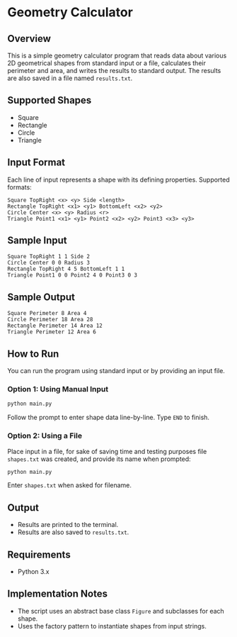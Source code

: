 # Geometry Calculator

## Overview

This is a simple geometry calculator program that reads data about various 2D geometrical shapes from standard input or a file, calculates their perimeter and area, and writes the results to standard output. The results are also saved in a file named `results.txt`.

## Supported Shapes
- Square
- Rectangle
- Circle
- Triangle

## Input Format
Each line of input represents a shape with its defining properties. Supported formats:

```
Square TopRight <x> <y> Side <length>
Rectangle TopRight <x1> <y1> BottomLeft <x2> <y2>
Circle Center <x> <y> Radius <r>
Triangle Point1 <x1> <y1> Point2 <x2> <y2> Point3 <x3> <y3>
```

## Sample Input
```
Square TopRight 1 1 Side 2
Circle Center 0 0 Radius 3
Rectangle TopRight 4 5 BottomLeft 1 1
Triangle Point1 0 0 Point2 4 0 Point3 0 3
```

## Sample Output
```
Square Perimeter 8 Area 4
Circle Perimeter 18 Area 28
Rectangle Perimeter 14 Area 12
Triangle Perimeter 12 Area 6
```

## How to Run

You can run the program using standard input or by providing an input file.

### Option 1: Using Manual Input
```sh
python main.py
```
Follow the prompt to enter shape data line-by-line. Type `END` to finish.

### Option 2: Using a File
Place input in a file, for sake of saving time and testing purposes file `shapes.txt` was created, and provide its name when prompted:
```sh
python main.py
```
Enter `shapes.txt` when asked for filename.

## Output
- Results are printed to the terminal.
- Results are also saved to `results.txt`.

## Requirements
- Python 3.x

## Implementation Notes
- The script uses an abstract base class `Figure` and subclasses for each shape.
- Uses the factory pattern to instantiate shapes from input strings.
